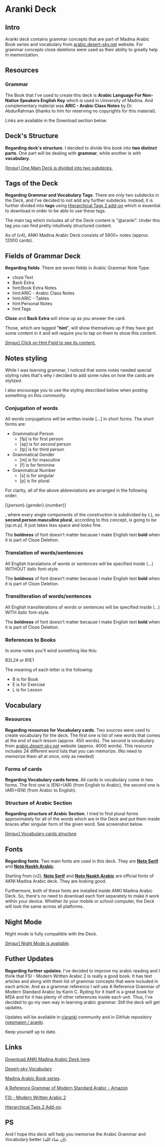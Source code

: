 # Aranki Deck 

## Intro

Aranki deck contains grammar concepts that are part of Madina Arabic Book series and vocabulary from [arabic.desert-sky.net](https://arabic.desert-sky.net/) website. For grammar concepts cloze deletions were used as their ability to greatly help in memorization.

## Resources

### Grammar

The Book that I've used to create this deck is **Arabic Language For Non-Native Speakers English Key** which is used in University of Madina. And complementary material was **ARIC - Arabic Class Notes** by Dr. AbdurRahman (thanks to him for reserving no copyrights for this material).

Links are available in the Download section below.

## Deck's Structure

**Regarding deck's structure**. I decided to divide this book into **two distinct parts**. One part will be dealing with **grammar**, while another is with **vocabulary**. 

[[Imgur] One Main Deck is divided into two subdecks.](https://imgur.com/xsGYKXM)

## Tags of the Deck

**Regarding Grammar and Vocabulary Tags**. There are only two subdecks in the Deck, and I've decided to not add any further subdecks. Instead, it is further divided into **tags** using [Hierarchical Tags 2 add-on](https://ankiweb.net/shared/info/594329229) which is essential to download in order to be able to use these tags.

The main tag which includes all of the Deck content is "@aranki". Under this tag you can find pretty intuitively structured content.

As of (v4), ANKI Madina Arabic Deck consists of 5600+ notes (approx. 12000 cards). 

## Fields of Grammar Deck

**Regarding fields**. There are seven fields in Arabic Grammar Note Type:

* cloze:Text
* Back Extra
* hint:Book Extra Notes
* hint:ARIC - Arabic Class Notes
* hint:ARIC - Tables
* hint:Personal Notes
* hint:Tags

**Cloze** and **Back Extra** will show up as you answer the card. 

Those, which are tagged "**hint**", will show themselves up if they have got some content in it and will require you to tap on them to show this content.

[[Imgur] Click on Hint Field to see its content.](https://imgur.com/CRuyzNl)

## Notes styling

While I was learning grammar, I noticed that some notes needed special styling rules that's why I decided to add some rules on how the cards are stylized.

I also encourage you to use the styling described below when posting something on this community.

### Conjugation of words

All words conjugations will be written inside [...] in short forms. The short forms are: 

* Grammatical Person
	* [fp] is for first person
	* [sp] is for second person
	* [tp] is for third person
* Grammatical Gender
	* [m] is for masculine
	* [f] is for feminine
* Grammatical Number
	* [s] is for singular
	* [p] is for plural

For clarity, all of the above abbreviations are arranged in the following order:

[{*person*}.{*gender*}.{*number*}]

, where every single components of the construction is subdivided by (.), so **second person masculine plural**, according to this concept, is going to be [sp.m.p]. It just takes less space and looks fine. 

The **boldness** of font doesn't matter because I make English text **bold** when it is part of Cloze Deletion. 

### Translation of words/sentences

All English translations of words or sentences will be specified inside (...) WITHOUT *italic* font-style. 

The **boldness** of font doesn't matter because I make English text **bold** when it is part of Cloze Deletion. 

### Transliteration of words/sentences

All English transliterations of words or sentences will be specified inside (...) WITH *italic* font-style. 

The **boldness** of font doesn't matter because I make English text **bold** when it is part of Cloze Deletion.

### References to Books

In some notes you'll wind something like this:

B2L24 or B1E1

The meaning of each letter is the following:

* B is for Book
* E is for Exercise
* L is for Lesson

## Vocabulary

### Resources

**Regarding resources for Vocabulary cards**. Two sources were used to create vocabulary for the deck. The first one is list of new words that comes at the end of each lesson (approx. 450 words). The second is vocabulary from [arabic.desert-sky.net](https://arabic.desert-sky.net/) website (approx. 4000 words). This resource includes 24 different word lists that you can memorize. (No need to memorize them all at once, only as needed)

### Forms of cards

**Regarding Vocabulary cards forms**. All cards in vocabulary come in two forms. The first one is (EN)>(AR) (from English to Arabic), the second one is (AR)>(EN) (from Arabic to English). 

### Structure of Arabic Section

**Regarding structure of Arabic Section**. I tried to find plural forms approximately for all of the words which are in the Deck and put them inside braces after singular form of the given word. See screenshot below. 

[[Imgur] Vocabulary cards structure](https://imgur.com/WTexZQz)

## Fonts

**Regarding fonts**. Two main fonts are used in this deck. They are [**Noto Serif**](https://fonts.google.com/noto/specimen/Noto+Serif) and [**Noto Naskh Arabic**](https://fonts.google.com/noto/specimen/Noto+Naskh+Arabic?query=Mirko+Velimirovic%2F).

Starting from (v2), [**Noto Serif**](https://fonts.google.com/noto/specimen/Noto+Serif) and [**Noto Naskh Arabic**](https://fonts.google.com/noto/specimen/Noto+Naskh+Arabic?query=Mirko+Velimirovic%2F) are official fonts of AKNI Madina Arabic deck. They are looking good.

Furthermore, both of these fonts are installed inside ANKI Madina Arabic Deck. So, there's no need to download each font separately to make it work within your device. Whether its your mobile or school computer, the Deck will look the same across all platforms. 

## Night Mode

Night mode is fully compatible with the Deck.

[[Imgur] Night Mode is available](https://imgur.com/mfoYiSf).

## Futher Updates

**Regarding further updates**. I've decided to improve my arabic reading and I think that FSI - Modern Written Arabic 2 is really a good book. It has text articles and along with them list of grammar concepts that were included in each article. And as a grammar reference I will use A Reference Grammar of Modern Standard Arabic by Karin C. Ryding for it itself is a great book for MSA and for it has plenty of other references inside each unit. Thus, I've decided to go my own way in learning arabic grammar. Still the deck will get updates.

Updates will be available in [r/aranki](https://www.reddit.com/r/aranki/) community and in GitHub repository [roesmaien / aranki](https://github.com/roesmaien/aranki).

Keep yourself up to date.

## Links

[Download ANKI Madina Arabic Deck here](https://github.com/roesmaien/aranki/raw/main/apkg-versions/aramcian_v4.apkg).

[Desert-sky Vocabulary](https://arabic.desert-sky.net/vocab.html)

[Madina Arabic Book series](https://abdurrahman.org/arabic-learning/madina-arabic/).

[A Reference Grammar of Modern Standard Arabic - Amazon](https://www.amazon.com/Reference-Grammar-Modern-Standard-Grammars/dp/0521777712)

[FSI - Modern Written Arabic 2](https://al3arabiya.org/modern-written-arabic-3-volumes-pdf/)

[Hierarchical Tags 2 Add-on](https://ankiweb.net/shared/info/594329229).

## PS

And I hope this deck will help you memorise the Arabic Grammar and Vocabulary better (إن شاء الله).

